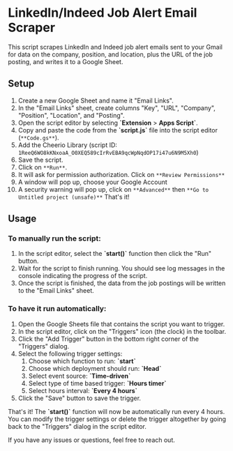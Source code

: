 # LinkedIn/Indeed Job Alert Email Scraper
This script scrapes LinkedIn and Indeed job alert emails sent to your Gmail for data on the company, position, and location, plus the URL of the job posting, and writes it to a Google Sheet.

## Setup
1. Create a new Google Sheet and name it "Email Links".
2. In the "Email Links" sheet, create columns "Key", "URL", "Company", "Position", "Location", and "Posting".
3. Open the script editor by selecting **\`Extension** > **Apps Script\`**.
4. Copy and paste the code from the **\`script.js\`** file into the script editor (`**Code.gs**`).
5. Add the Cheerio Library (script ID: `1ReeQ6WO8kKNxoaA_O0XEQ589cIrRvEBA9qcWpNqdOP17i47u6N9M5Xh0`)
6. Save the script.
7. Click on `**Run**`.
8. It will ask for permission authorization. Click on `**Review Permissions**`
9. A window will pop up, choose your Google Account
10. A security warning will pop up, click on `**Advanced**` then `**Go to Untitled project (unsafe)**`
That's it!

## Usage

### To manually run the script: 
1. In the script editor, select the **\`start()\`** function then click the "Run" button.
2. Wait for the script to finish running. You should see log messages in the console indicating the progress of the script.
3. Once the script is finished, the data from the job postings will be written to the "Email Links" sheet.

### To have it run automatically:
1. Open the Google Sheets file that contains the script you want to trigger.
2. In the script editor, click on the "Triggers" icon (the clock) in the toolbar.
3. Click the "Add Trigger" button in the bottom right corner of the "Triggers" dialog.
4. Select the following trigger settings:
    1. Choose which function to run: **\`start\`**
    2. Choose which deployment should run: **\`Head\`**
    3. Select event source: **\`Time-driven\`**
    4. Select type of time based trigger: **\`Hours timer\`**
    5. Select hours interval: **\`Every 4 hours\`**
5. Click the "Save" button to save the trigger.


That's it! The **\`start()\`** function will now be automatically run every 4 hours. You can modify the trigger settings or delete the trigger altogether by going back to the "Triggers" dialog in the script editor.

If you have any issues or questions, feel free to reach out.
